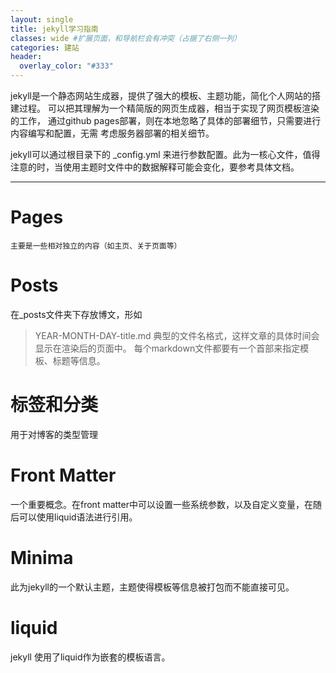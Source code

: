 ```yaml
---
layout: single
title: jekyll学习指南
classes: wide #扩展页面，和导航栏会有冲突（占据了右侧一列）
categories: 建站
header:
  overlay_color: "#333"
---
```

jekyll是一个静态网站生成器，提供了强大的模板、主题功能，简化个人网站的搭建过程。
可以把其理解为一个精简版的网页生成器，相当于实现了网页模板渲染的工作，
通过github pages部署，则在本地忽略了具体的部署细节，只需要进行内容编写和配置，无需
考虑服务器部署的相关细节。

jekyll可以通过根目录下的 _config.yml 来进行参数配置。此为一核心文件，值得注意的时，当使用主题时文件中的数据解释可能会变化，要参考具体文档。

---

# Pages
    主要是一些相对独立的内容（如主页、关于页面等）


# Posts
在_posts文件夹下存放博文，形如
>YEAR-MONTH-DAY-title.md
典型的文件名格式，这样文章的具体时间会显示在渲染后的页面中。
每个markdown文件都要有一个首部来指定模板、标题等信息。

# 标签和分类
用于对博客的类型管理


# Front Matter
一个重要概念。在front matter中可以设置一些系统参数，以及自定义变量，在随后可以使用liquid语法进行引用。

# Minima
此为jekyll的一个默认主题，主题使得模板等信息被打包而不能直接可见。

# liquid
jekyll 使用了liquid作为嵌套的模板语言。
